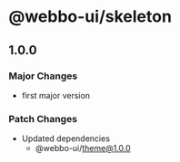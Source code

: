 # @webbo-ui/skeleton

## 1.0.0

### Major Changes

- first major version

### Patch Changes

- Updated dependencies
  - @webbo-ui/theme@1.0.0
